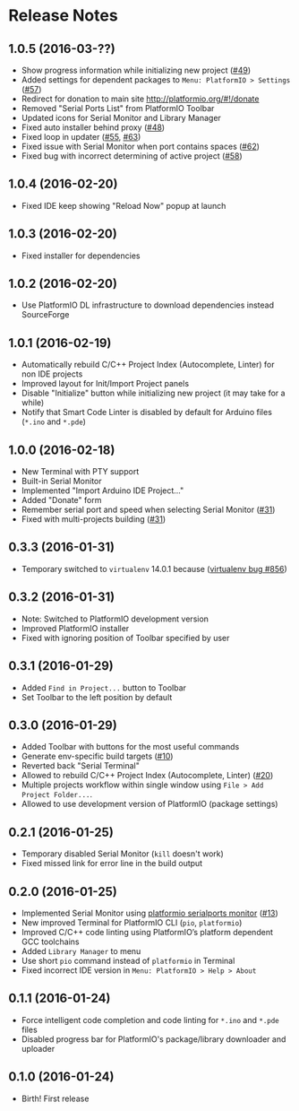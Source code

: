 # Release Notes

## 1.0.5 (2016-03-??)

* Show progress information while initializing new project ([#49](https://github.com/platformio/platformio-atom-ide/issues/49))
* Added settings for dependent packages to `Menu: PlatformIO > Settings` ([#57](https://github.com/platformio/platformio-atom-ide/issues/57))
* Redirect for donation to main site http://platformio.org/#!/donate
* Removed "Serial Ports List" from PlatformIO Toolbar
* Updated icons for Serial Monitor and Library Manager
* Fixed auto installer behind proxy ([#48](https://github.com/platformio/platformio-atom-ide/issues/48))
* Fixed loop in updater ([#55](https://github.com/platformio/platformio-atom-ide/issues/55), [#63](https://github.com/platformio/platformio-atom-ide/issues/63))
* Fixed issue with Serial Monitor when port contains spaces ([#62](https://github.com/platformio/platformio-atom-ide/issues/62))
* Fixed bug with incorrect determining of active project ([#58](https://github.com/platformio/platformio-atom-ide/issues/58))

## 1.0.4 (2016-02-20)

* Fixed IDE keep showing "Reload Now" popup at launch

## 1.0.3 (2016-02-20)

* Fixed installer for dependencies

## 1.0.2 (2016-02-20)

* Use PlatformIO DL infrastructure to download dependencies instead SourceForge

## 1.0.1 (2016-02-19)

* Automatically rebuild C/C++ Project Index (Autocomplete, Linter) for non IDE projects
* Improved layout for Init/Import Project panels
* Disable "Initialize" button while initializing new project (it may take for a while)
* Notify that Smart Code Linter is disabled by default for Arduino files (`*.ino` and `*.pde`)

## 1.0.0 (2016-02-18)

* New Terminal with PTY support
* Built-in Serial Monitor
* Implemented "Import Arduino IDE Project..."
* Added "Donate" form
* Remember serial port and speed when selecting Serial Monitor ([#31](https://github.com/platformio/platformio-atom-ide/issues/32))
* Fixed with multi-projects building ([#31](https://github.com/platformio/platformio-atom-ide/issues/31))

## 0.3.3 (2016-01-31)

* Temporary switched to `virtualenv` 14.0.1 because ([virtualenv bug #856](https://github.com/pypa/virtualenv/issues/856))

## 0.3.2 (2016-01-31)

* Note: Switched to PlatformIO development version
* Improved PlatformIO installer
* Fixed with ignoring position of Toolbar specified by user

## 0.3.1 (2016-01-29)

* Added `Find in Project...` button to Toolbar
* Set Toolbar to the left position by default

## 0.3.0 (2016-01-29)

* Added Toolbar with buttons for the most useful commands
* Generate env-specific build targets ([#10](https://github.com/platformio/platformio-atom-ide/issues/10))
* Reverted back "Serial Terminal"
* Allowed to rebuild C/C++ Project Index (Autocomplete, Linter) ([#20](https://github.com/platformio/platformio-atom-ide/issues/20))
* Multiple projects workflow within single window using `File > Add Project Folder...`.
* Allowed to use development version of PlatformIO (package settings)

## 0.2.1 (2016-01-25)

* Temporary disabled Serial Monitor (`kill` doesn't work)
* Fixed missed link for error line in the build output

## 0.2.0 (2016-01-25)

* Implemented Serial Monitor using [platformio serialports monitor](http://docs.platformio.org/en/latest/userguide/cmd_serialports.html#platformio-serialports-monitor) ([#13](https://github.com/platformio/platformio-atom-ide/issues/13))
* New improved Terminal for PlatformIO CLI (`pio`, `platformio`)
* Improved C/C++ code linting using PlatformIO’s platform dependent GCC toolchains
* Added `Library Manager` to menu
* Use short `pio` command instead of `platformio` in Terminal
* Fixed incorrect IDE version in `Menu: PlatformIO > Help > About`

## 0.1.1 (2016-01-24)

* Force intelligent code completion and code linting for `*.ino` and `*.pde` files
* Disabled progress bar for PlatformIO's package/library downloader and uploader

## 0.1.0 (2016-01-24)

* Birth! First release

